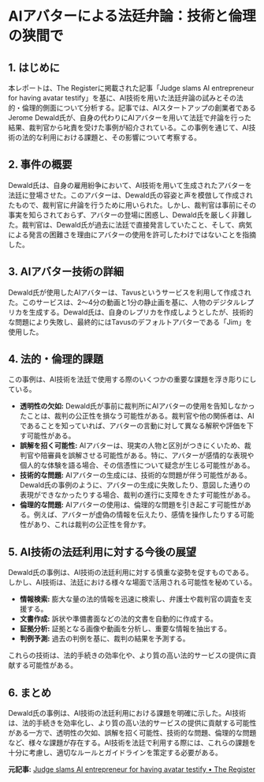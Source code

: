 # AIアバターによる法廷弁論：技術と倫理の狭間で

## 1. はじめに

本レポートは、The Registerに掲載された記事「Judge slams AI entrepreneur for having avatar testify」を基に、AI技術を用いた法廷弁論の試みとその法的・倫理的側面について分析する。記事では、AIスタートアップの創業者であるJerome Dewald氏が、自身の代わりにAIアバターを用いて法廷で弁論を行った結果、裁判官から叱責を受けた事例が紹介されている。この事例を通じて、AI技術の法的な利用における課題と、その影響について考察する。

## 2. 事件の概要

Dewald氏は、自身の雇用紛争において、AI技術を用いて生成されたアバターを法廷に登場させた。このアバターは、Dewald氏の容姿と声を模倣して作成されたもので、裁判官に弁論を行うために用いられた。しかし、裁判官は事前にその事実を知らされておらず、アバターの登場に困惑し、Dewald氏を厳しく非難した。裁判官は、Dewald氏が過去に法廷で直接発言していたこと、そして、病気による発言の困難さを理由にアバターの使用を許可したわけではないことを指摘した。

## 3. AIアバター技術の詳細

Dewald氏が使用したAIアバターは、Tavusというサービスを利用して作成された。このサービスは、2〜4分の動画と1分の静止画を基に、人物のデジタルレプリカを生成する。Dewald氏は、自身のレプリカを作成しようとしたが、技術的な問題により失敗し、最終的にはTavusのデフォルトアバターである「Jim」を使用した。

## 4. 法的・倫理的課題

この事例は、AI技術を法廷で使用する際のいくつかの重要な課題を浮き彫りにしている。

* **透明性の欠如:** Dewald氏が事前に裁判所にAIアバターの使用を告知しなかったことは、裁判の公正性を損なう可能性がある。裁判官や他の関係者は、AIであることを知っていれば、アバターの言動に対して異なる解釈や評価を下す可能性がある。
* **誤解を招く可能性:** AIアバターは、現実の人物と区別がつきにくいため、裁判官や陪審員を誤解させる可能性がある。特に、アバターが感情的な表現や個人的な体験を語る場合、その信憑性について疑念が生じる可能性がある。
* **技術的な問題:** AIアバターの生成には、技術的な問題が伴う可能性がある。Dewald氏の事例のように、アバターの生成に失敗したり、意図した通りの表現ができなかったりする場合、裁判の進行に支障をきたす可能性がある。
* **倫理的な問題:** AIアバターの使用は、倫理的な問題を引き起こす可能性がある。例えば、アバターが虚偽の情報を伝えたり、感情を操作したりする可能性があり、これは裁判の公正性を脅かす。

## 5. AI技術の法廷利用に対する今後の展望

Dewald氏の事例は、AI技術の法廷利用に対する慎重な姿勢を促すものである。しかし、AI技術は、法廷における様々な場面で活用される可能性を秘めている。

* **情報検索:** 膨大な量の法的情報を迅速に検索し、弁護士や裁判官の調査を支援する。
* **文書作成:** 訴状や準備書面などの法的文書を自動的に作成する。
* **証拠分析:** 証拠となる画像や動画を分析し、重要な情報を抽出する。
* **判例予測:** 過去の判例を基に、裁判の結果を予測する。

これらの技術は、法的手続きの効率化や、より質の高い法的サービスの提供に貢献する可能性がある。

## 6. まとめ

Dewald氏の事例は、AI技術の法廷利用における課題を明確に示した。AI技術は、法的手続きを効率化し、より質の高い法的サービスの提供に貢献する可能性がある一方で、透明性の欠如、誤解を招く可能性、技術的な問題、倫理的な問題など、様々な課題が存在する。AI技術を法廷で利用する際には、これらの課題を十分に考慮し、適切なルールとガイドラインを策定する必要がある。



**元記事:** [Judge slams AI entrepreneur for having avatar testify • The Register](https://www.theregister.com/2025/04/09/court_scolds_ai_entrepreneur_avatar_testify/)